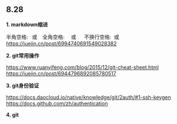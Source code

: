 ## 8.28

**1. markdown缩进**

半角空格: &ensp;或 &#8194;
全角空格: &emsp;或 &#8195;
不换行空格: &nbsp;或 &#160;
https://juejin.cn/post/6994740691549028382

**2. git常用操作**

https://www.ruanyifeng.com/blog/2015/12/git-cheat-sheet.html
https://juejin.cn/post/6944796892085780517


**3. git身份验证**

https://docs.daocloud.io/native/knowledge/git/2auth/#1-ssh-keygen
https://docs.github.com/zh/authentication


**4. git**

